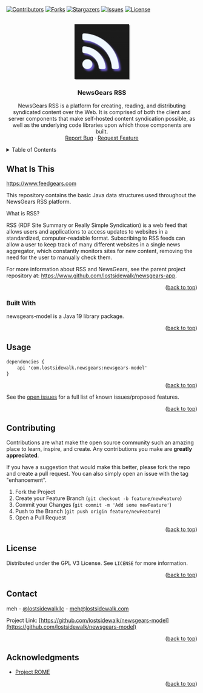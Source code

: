 [![Contributors][contributors-shield]][contributors-url]
[![Forks][forks-shield]][forks-url]
[![Stargazers][stars-shield]][stars-url]
[![Issues][issues-shield]][issues-url]
[![License][license-shield]][license-url]

<a name="readme-top"></a>

<!-- PROJECT LOGO -->
<br />
<div align="center">
  <a href="https://github.com/lostsidewalk/newsgears-model">
    <img src="images/logo.png" alt="Logo" width="144" height="144" style="box-shadow: 2px 2px 2px rgba(64,64,64,0.7)">
  </a>

<h3 align="center">NewsGears RSS</h3>
 <p align="center">
    NewsGears RSS is a platform for creating, reading, and distributing syndicated content over the Web.  It is comprised of both the client and server components that make self-hosted content syndication possible, as well as the underlying code libraries upon which those components are built.
    <br />
    <a href="https://github.com/lostsidewalk/newsgears-model/issues">Report Bug</a>
    ·
    <a href="https://github.com/lostsidewalk/newsgears-model/issues">Request Feature</a>
  </p>
</div>



<!-- TABLE OF CONTENTS -->
<details>
  <summary>Table of Contents</summary>
  <ol>
    <li>
      <a href="#about-the-project">About The Project</a>
      <ul>
        <li><a href="#built-with">Built With</a></li>
      </ul>
    </li>
    <li><a href="#usage">Usage</a></li>
    <li><a href="#contributing">Contributing</a></li>
    <li><a href="#license">License</a></li>
    <li><a href="#contact">Contact</a></li>
    <li><a href="#acknowledgments">Acknowledgments</a></li>
  </ol>
</details>


## What Is This

https://www.feedgears.com

This repository contains the basic Java data structures used throughout the NewsGears RSS platform.

What is RSS?

RSS (RDF Site Summary or Really Simple Syndication) is a web feed that allows users and applications to access updates to websites in a standardized, computer-readable format. Subscribing to RSS feeds can allow a user to keep track of many different websites in a single news aggregator, which constantly monitors sites for new content, removing the need for the user to manually check them.

For more information about RSS and NewsGears, see the parent project repository at: https://www.github.com/lostsidewalk/newsgears-app.

<p align="right">(<a href="#readme-top">back to top</a>)</p>


### Built With

newsgears-model is a Java 19 library package.

<p align="right">(<a href="#readme-top">back to top</a>)</p>


<!-- USAGE EXAMPLES -->
## Usage

```
dependencies {
    api 'com.lostsidewalk.newsgears:newsgears-model'
}
```

<p align="right">(<a href="#readme-top">back to top</a>)</p>


See the [open issues](https://github.com/lostsidewalk/newsgears-model/issues) for a full list of known issues/proposed features.

<p align="right">(<a href="#readme-top">back to top</a>)</p>

<!-- CONTRIBUTING -->
## Contributing

Contributions are what make the open source community such an amazing place to learn, inspire, and create. Any contributions you make are **greatly appreciated**.

If you have a suggestion that would make this better, please fork the repo and create a pull request. You can also simply open an issue with the tag "enhancement".


1. Fork the Project
2. Create your Feature Branch (`git checkout -b feature/newFeature`)
3. Commit your Changes (`git commit -m 'Add some newFeature'`)
4. Push to the Branch (`git push origin feature/newFeature`)
5. Open a Pull Request

<p align="right">(<a href="#readme-top">back to top</a>)</p>

<!-- LICENSE -->
## License

Distributed under the GPL V3 License. See `LICENSE` for more information.

<p align="right">(<a href="#readme-top">back to top</a>)</p>

<!-- CONTACT -->
## Contact

meh - [@lostsidewalkllc](https://twitter.com/lostsidewalkllc) - meh@lostsidewalk.com

Project Link: [https://github.com/lostsidewalk/newsgears-model](https://github.com/lostsidewalk/newsgears-model)

<p align="right">(<a href="#readme-top">back to top</a>)</p>

<!-- ACKNOWLEDGMENTS -->
## Acknowledgments

* [Project ROME](https://github.com/rometools)

<p align="right">(<a href="#readme-top">back to top</a>)</p>

<!-- MARKDOWN LINKS & IMAGES -->
<!-- https://www.markdownguide.org/basic-syntax/#reference-style-links -->
[contributors-shield]: https://img.shields.io/github/contributors/lostsidewalk/newsgears-model.svg?style=for-the-badge
[contributors-url]: https://github.com/lostsidewalk/newsgears-model/graphs/contributors
[forks-shield]: https://img.shields.io/github/forks/lostsidewalk/newsgears-model.svg?style=for-the-badge
[forks-url]: https://github.com/lostsidewalk/newsgears-model/network/members
[stars-shield]: https://img.shields.io/github/stars/lostsidewalk/newsgears-model.svg?style=for-the-badge
[stars-url]: https://github.com/lostsidewalk/newsgears-model/stargazers
[issues-shield]: https://img.shields.io/github/issues/lostsidewalk/newsgears-model.svg?style=for-the-badge
[issues-url]: https://github.com/lostsidewalk/newsgears-model/issues
[license-shield]: https://img.shields.io/github/license/lostsidewalk/newsgears-model.svg?style=for-the-badge
[license-url]: https://github.com/lostsidewalk/newsgears-model/blob/master/LICENSE
